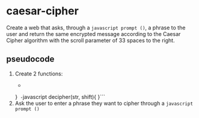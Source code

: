 # caesar-cipher

Create a web that asks, through a ```javascript prompt ()```, a phrase to the user and return the same encrypted message according to the Caesar Cipher algorithm with the scroll parameter of 33 spaces to the right.

## pseudocode

1. Create 2 functions: 
	- ```javascript cipher(str, shift){
	}```
	-```javascript decipher(str, shift){
	}```
2. Ask the user to enter a phrase they want to cipher through a ```javascript prompt ()```

